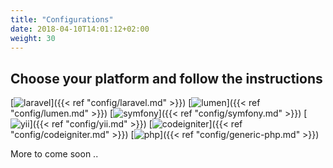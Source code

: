 ```yaml
---
title: "Configurations"
date: 2018-04-10T14:01:12+02:00
weight: 30
---
```



## Choose your platform and follow the instructions

[![laravel](/img/laravel-logo.png "Laravel Framework")]({{< ref "config/laravel.md" >}}) 
[![lumen](/img/lumen-logo.png "Lumen Framework")]({{< ref "config/lumen.md" >}})
[![symfony](/img/symfony-logo.png "Symfony Framework")]({{< ref "config/symfony.md" >}})
[![yii](/img/yii-logo.png "YII Framework")]({{< ref "config/yii.md" >}})
[![codeigniter](/img/codeigniter-logo.png "Codeigniter Framework")]({{< ref "config/codeigniter.md" >}}) 
[![php](/img/php-logo.png "Generic PHP")]({{< ref "config/generic-php.md" >}})

More to come soon ..
